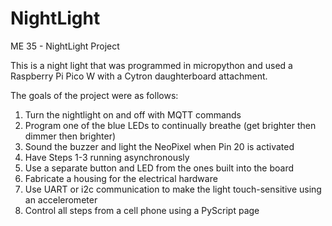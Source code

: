 # NightLight
ME 35 - NightLight Project

This is a night light that was programmed in micropython and used a Raspberry Pi Pico W with a Cytron daughterboard attachment.

The goals of the project were as follows:

1. Turn the nightlight on and off with MQTT commands
2. Program one of the blue LEDs to continually breathe (get brighter then dimmer then brighter)
3. Sound the buzzer and light the NeoPixel when Pin 20 is activated
4. Have Steps 1-3 running asynchronously
5. Use a separate button and LED from the ones built into the board
6. Fabricate a housing for the electrical hardware
7. Use UART or i2c communication to make the light touch-sensitive using an accelerometer
8. Control all steps from a cell phone using a PyScript page

